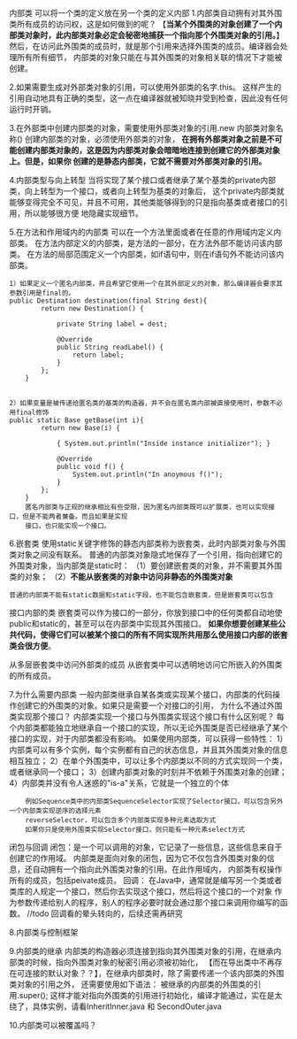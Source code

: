内部类
    可以将一个类的定义放在另一个类的定义内部
 1.内部类自动拥有对其外围类所有成员的访问权，这是如何做到的呢？
    【**当某个外围类的对象创建了一个内部类对象时，此内部类对象必定会秘密地捕获一个指向那个外围类对象的引用。**】
    然后，在访问此外围类的成员时，就是那个引用来选择外围类的成员。编译器会处理所有所有细节，
    内部类的对象只能在与其外围类的对象相关联的情况下才能被创建。


 2.如果需要生成对外部类对象的引用，可以使用外部类的名字.this。
    这样产生的引用自动地具有正确的类型，这一点在编译器就被知晓并受到检查，因此没有任何运行时开销。

 3.在外部类中创建内部类的对象，需要使用外部类对象的引用.new 内部类对象名称()
   创建内部类的对象，必须使用外部类的对象，
   **在拥有外部类对象之前是不可能创建内部类对象的，这是因为内部类对象会暗暗地连接到创建它的外部类对象上。但是，如果你
   创建的是静态内部类，它就不需要对外部类对象的引用。**

 4.内部类型与向上转型
    当将实现了某个接口或者继承了某个基类的private内部类，向上转型为一个接口，或者向上转型为基类的对象后，
    这个private内部类就能够变得完全不可见，并且不可用，其他类能够得到的只是指向基类或者接口的引用，所以能够很方便
    地隐藏实现细节。

 5.在方法和作用域内的内部类
    可以在一个方法里面或者在任意的作用域内定义内部类。
        在方法内部定义的内部类，是方法的一部分，在方法外部不能访问该内部类。
        在方法的局部范围定义一个内部类，如if语句中，则在if语句外不能访问该内部类。

    1）如果定义一个匿名内部类，并且希望它使用一个在其外部定义的对象，那么编译器会要求其参数引用是final的。
    public Destination destination(final String dest){
            return new Destination() {

                private String label = dest;

                @Override
                public String readLabel() {
                    return label;
                }
            };
        }


    2）如果变量是被传递给匿名类的基类的构造器，并不会在匿名类内部被直接使用时，参数不必用final修饰
    public static Base getBase(int i){
            return new Base(i) {

                { System.out.println("Inside instance initializer"); }

                @Override
                public void f() {
                    System.out.println("In anoymous f()");
                }
            };
        }
        匿名内部类与正规的继承相比有些受限，因为匿名内部类既可以扩展类，也可以实现接口，但是不能两者兼备。而且如果是实现
        接口，也只能实现一个接口。


 6.嵌套类
    使用static关键字修饰的静态内部类称为嵌套类，此时内部类对象与外围类对象之间没有联系。
    普通的内部类对象隐式地保存了一个引用，指向创建它的外围类对象，当内部类是static时：
    （1）要创建嵌套类的对象，并不需要其外围类的对象；
    （2）**不能从嵌套类的对象中访问非静态的外围类对象**

    普通的内部类不能有static数据和static字段，也不能包含嵌套类，但是嵌套类可以包含

   接口内部的类
    嵌套类可以作为接口的一部分，你放到接口中的任何类都自动地使public和static的，甚至可以在内部类中实现其外围接口。
    **如果你想要创建某些公共代码，使得它们可以被某个接口的所有不同实现所共用那么使用接口内部的嵌套类会很方便**。

   从多层嵌套类中访问外部类的成员
     从嵌套类中可以透明地访问它所嵌入的外围类的所有成员。

 7.为什么需要内部类
    一般内部类继承自某各类或实现某个接口，内部类的代码操作创建它的外围类的对象。如果只是需要一个对接口的引用，
    为什么不通过外围类实现那个接口？
    内部类实现一个接口与外围类实现这个接口有什么区别呢？
    每个内部类都能独立地继承自一个接口的实现，所以无论外围类是否已经继承了某个接口的实现，对于内部类都没有影响。
    如果使用内部类，可以获得一些特性：
    1）内部类可以有多个实例，每个实例都有自己的状态信息，并且其外围类对象的信息相互独立；
    2）在单个外围类中，可以让多个内部类以不同的方式实现同一个类，或者继承同一个接口；
    3）创建内部类对象的时刻并不依赖于外围类对象的创建；
    4）内部类并没有令人迷惑的"is-a"关系，它就是一个独立的个体

        例如Sequence类中的内部类SequenceSelector实现了Selector接口，可以包含另外一个内部类实现逆序的选择元素
        reverseSelector，可以包含多个内部类实现多种元素选取方式
        如果你只是使用外围类实现Selector接口，则只能有一种元素select方式

   闭包与回调
    闭包：是一个可以调用的对象，它记录了一些信息，这些信息来自于创建它的作用域。
        内部类是面向对象的闭包，因为它不仅包含外围类对象的信息，还自动拥有一个指向此外围类对象的引用。在此作用域内，
        内部类有权操作所有的成员，包括peivate成员。
    回调：
        在Java中，通常就是编写另一个类或者类库的人规定一个接口，然后你去实现这个接口，然后将这个接口的一个对象
        作为参数传递给别人的程序，别人的程序必要时就会通过那个接口来调用你编写的函数。
        //todo
        回调看的晕头转向的，后续还需再研究


 8.内部类与控制框架

 9.内部类的继承
   内部类的构造器必须连接到指向其外围类对象的引用，在继承内部类的时候，指向外围类对象的秘密引用必须被初始化，
   【而在导出类中不再存在可连接的默认对象？？】，在继承内部类时，除了需要传递一个该内部类的外围类对象的引用之外，
   还需要使用如下语法：
   被继承的内部类的外围类的引用.super();
   这样才能对指向外围类的引用进行初始化，编译才能通过，实在是太绕了，具体实例，请看InheritInner.java 和 SecondOuter.java

 10.内部类可以被覆盖吗？













